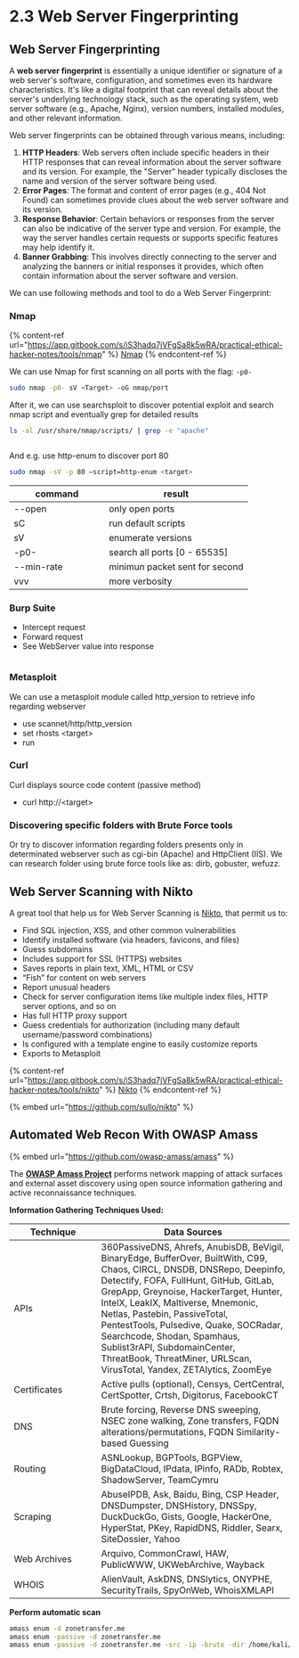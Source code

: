 # 2.3 Web Server Fingerprinting

## Web Server Fingerprinting

A **web server fingerprint** is essentially a unique identifier or signature of a web server's software, configuration, and sometimes even its hardware characteristics. It's like a digital footprint that can reveal details about the server's underlying technology stack, such as the operating system, web server software (e.g., Apache, Nginx), version numbers, installed modules, and other relevant information.

Web server fingerprints can be obtained through various means, including:

1. **HTTP Headers**: Web servers often include specific headers in their HTTP responses that can reveal information about the server software and its version. For example, the "Server" header typically discloses the name and version of the server software being used.
2. **Error Pages**: The format and content of error pages (e.g., 404 Not Found) can sometimes provide clues about the web server software and its version.
3. **Response Behavior**: Certain behaviors or responses from the server can also be indicative of the server type and version. For example, the way the server handles certain requests or supports specific features may help identify it.
4. **Banner Grabbing**: This involves directly connecting to the server and analyzing the banners or initial responses it provides, which often contain information about the server software and version.

We can use following methods and tool to do a Web Server Fingerprint:

### Nmap

{% content-ref url="https://app.gitbook.com/s/iS3hadq7jVFgSa8k5wRA/practical-ethical-hacker-notes/tools/nmap" %}
[Nmap](https://app.gitbook.com/s/iS3hadq7jVFgSa8k5wRA/practical-ethical-hacker-notes/tools/nmap)
{% endcontent-ref %}

We can use Nmap for first scanning on all ports with the flag: `-p0-`

```bash
sudo nmap -p0- sV <Target> -oG nmap/port
```

After it, we can use searchsploit to discover potential exploit and search nmap script and eventually grep for detailed results

```bash
ls -al /usr/share/nmap/scripts/ | grep -e "apache"
```

<div align="left">

<figure><img src="../../../.gitbook/assets/image (103).png" alt=""><figcaption></figcaption></figure>

</div>

And e.g. use http-enum to discover port 80

```bash
sudo nmap -sV -p 80 —script=http-enum <target>
```



<table><thead><tr><th width="154.99999999999997">command</th><th>result</th></tr></thead><tbody><tr><td>--open</td><td>only open ports</td></tr><tr><td>sC</td><td>run default scripts</td></tr><tr><td>sV</td><td>enumerate versions</td></tr><tr><td>-p0-</td><td>search all ports [0 - 65535]</td></tr><tr><td>--min-rate</td><td>minimun packet sent for second</td></tr><tr><td>vvv</td><td>more verbosity</td></tr></tbody></table>

### Burp Suite

* Intercept request
* Forward request
* See WebServer value into response

<figure><img src="../../../.gitbook/assets/image (104).png" alt=""><figcaption></figcaption></figure>

### Metasploit

We can use a metasploit module called http\_version to retrieve info regarding webserver

* use scannet/http/http\_version
* set rhosts \<target>
* run

### Curl

Curl displays source code content (passive method)

* curl http://\<target>&#x20;

### Discovering specific folders with Brute Force tools

Or try to discover information regarding folders presents only in determinated webserver such as cgi-bin (Apache) and HttpClient (IIS). We can research folder using brute force tools like as: dirb, gobuster, wefuzz.

## Web Server Scanning with Nikto

A great tool that help us for Web Server Scanning is [Nikto](https://github.com/sullo/nikto), that permit us to:

* Find SQL injection, XSS, and other common vulnerabilities
* Identify installed software (via headers, favicons, and files)
* Guess subdomains
* Includes support for SSL (HTTPS) websites
* Saves reports in plain text, XML, HTML or CSV
* “Fish” for content on web servers
* Report unusual headers
* Check for server configuration items like multiple index files, HTTP server options, and so on
* Has full HTTP proxy support
* Guess credentials for authorization (including many default username/password combinations)
* Is configured with a template engine to easily customize reports
* Exports to Metasploit

{% content-ref url="https://app.gitbook.com/s/iS3hadq7jVFgSa8k5wRA/practical-ethical-hacker-notes/tools/nikto" %}
[Nikto](https://app.gitbook.com/s/iS3hadq7jVFgSa8k5wRA/practical-ethical-hacker-notes/tools/nikto)
{% endcontent-ref %}

{% embed url="https://github.com/sullo/nikto" %}

## Automated Web Recon With OWASP Amass

{% embed url="https://github.com/owasp-amass/amass" %}

The [**OWASP Amass Project**](https://owasp.org/www-project-amass/) performs network mapping of attack surfaces and external asset discovery using open source information gathering and active reconnaissance techniques.

**Information Gathering Techniques Used:**

<table><thead><tr><th width="141">Technique</th><th>Data Sources</th></tr></thead><tbody><tr><td>APIs</td><td>360PassiveDNS, Ahrefs, AnubisDB, BeVigil, BinaryEdge, BufferOver, BuiltWith, C99, Chaos, CIRCL, DNSDB, DNSRepo, Deepinfo, Detectify, FOFA, FullHunt, GitHub, GitLab, GrepApp, Greynoise, HackerTarget, Hunter, IntelX, LeakIX, Maltiverse, Mnemonic, Netlas, Pastebin, PassiveTotal, PentestTools, Pulsedive, Quake, SOCRadar, Searchcode, Shodan, Spamhaus, Sublist3rAPI, SubdomainCenter, ThreatBook, ThreatMiner, URLScan, VirusTotal, Yandex, ZETAlytics, ZoomEye</td></tr><tr><td>Certificates</td><td>Active pulls (optional), Censys, CertCentral, CertSpotter, Crtsh, Digitorus, FacebookCT</td></tr><tr><td>DNS</td><td>Brute forcing, Reverse DNS sweeping, NSEC zone walking, Zone transfers, FQDN alterations/permutations, FQDN Similarity-based Guessing</td></tr><tr><td>Routing</td><td>ASNLookup, BGPTools, BGPView, BigDataCloud, IPdata, IPinfo, RADb, Robtex, ShadowServer, TeamCymru</td></tr><tr><td>Scraping</td><td>AbuseIPDB, Ask, Baidu, Bing, CSP Header, DNSDumpster, DNSHistory, DNSSpy, DuckDuckGo, Gists, Google, HackerOne, HyperStat, PKey, RapidDNS, Riddler, Searx, SiteDossier, Yahoo</td></tr><tr><td>Web Archives</td><td>Arquivo, CommonCrawl, HAW, PublicWWW, UKWebArchive, Wayback</td></tr><tr><td>WHOIS</td><td>AlienVault, AskDNS, DNSlytics, ONYPHE, SecurityTrails, SpyOnWeb, WhoisXMLAPI</td></tr></tbody></table>

**Perform automatic scan**

```bash
amass enum -d zonetransfer.me
amass enum -passive -d zonetransfer.me
amass enum -passive -d zonetransfer.me -src -ip -brute -dir /home/kali/Desktop/ZTME_Brute/
```

